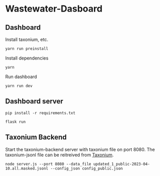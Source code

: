 # Wastewater-Dasboard

## Dashboard

Install taxonium, etc. 
```
yarn run preinstall
```
Install dependencies
```
yarn
```
Run dashboard
```
yarn run dev
```

## Dashboard server
```
pip install -r requirements.txt
```
```
flask run
```
## Taxonium Backend
Start the taxonium-backend server with taxonium file on port 8080. The taxonium-jsonl file can be reitreived from [Taxonium](https://hgdownload.soe.ucsc.edu/goldenPath/wuhCor1/UShER_SARS-CoV-2//).
```
node server.js --port 8080 --data_file updated_1_public-2023-04-10.all.masked.jsonl --config_json config_public.json
```
